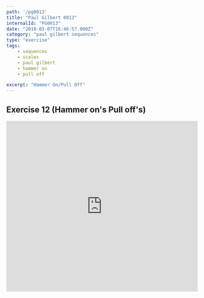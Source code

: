 ```yaml
---
path: '/pg0013'
title: "Paul Gilbert 0013"
internalId: "PG0013"
date: "2018-03-07T16:46:57.000Z"
category: "paul gilbert sequences"
type: "exercise"
tags:
    - sequences
    - scales
    - paul gilbert
    - hammer on
    - pull off

excerpt: "Hammer On/Pull Off"
---
```


## Exercise 12 (Hammer on's Pull off's)

<iframe src="https://flat.io/embed/5aa05c48bcad086a78cd33a3?layout=responsive&audioSource=&videoPosition=" height="450" width="100%" frameBorder="0" allowfullscreen></iframe>
